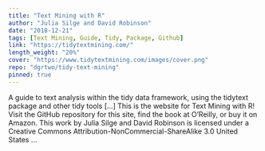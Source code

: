 ```yaml
---
title: "Text Mining with R"
author: "Julia Silge and David Robinson"
date: "2018-12-21"
tags: [Text Mining, Guide, Tidy, Package, Github]
link: "https://tidytextmining.com/"
length_weight: "20%"
cover: "https://www.tidytextmining.com/images/cover.png"
repo: "dgrtwo/tidy-text-mining"
pinned: true
---
```


A guide to text analysis within the tidy data framework, using the tidytext package and other tidy tools [...] This is the website for Text Mining with R! Visit the GitHub repository for this site, find the book at O’Reilly, or buy it on Amazon. This work by Julia Silge and David Robinson is licensed under a Creative Commons Attribution-NonCommercial-ShareAlike 3.0 United States ...
